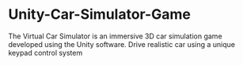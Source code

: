 # Unity-Car-Simulator-Game
The Virtual Car Simulator is an immersive 3D car simulation game developed using the Unity software. Drive realistic car using a unique keypad control system

